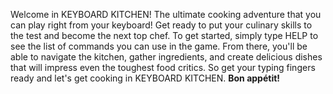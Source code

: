 Welcome in KEYBOARD KITCHEN!
The ultimate cooking adventure that you can play right from your keyboard! Get ready to put your culinary skills to the test and become the next top chef.
To get started, simply type HELP to see the list of commands you can use in the game. From there, you'll be able to navigate the kitchen, gather ingredients, and create delicious dishes that will impress even the toughest food critics.
So get your typing fingers ready and let's get cooking in KEYBOARD KITCHEN.
<b>Bon appétit!</b>